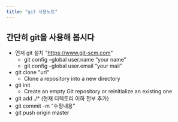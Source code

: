 ```yaml
---
title: "git 사용노트"
---
```


## 간단히 git을 사용해 봅시다
* 먼저 git 설치 "https://www.git-scm.com"
	* git config –global user.name “your name” 
	* git config –global user.email “your mail” 
* git clone "url"
	* Clone a repository into a new directory
* git init 
	* Create an empty Git repository or reinitialize an existing one
* git add ./* (현재 디렉토리 이하 전부 추가)
* git commit -m “수정내용”
* git push origin master
